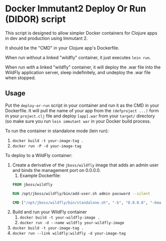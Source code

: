 # Docker Immutant2 Deploy Or Run (DIDOR) script

This script is designed to allow simpler Docker containers for Clojure apps in dev and production using Immutant 2.

It should be the "CMD" in your Clojure app's Dockerfile.

When run without a linked "wildfly" container, it just executes `lein run`.

When run *with* a linked "wildfly" container, it will deploy the .war file into the WildFly application server,
sleep indefinitely, and undeploy the .war file when stopped.

## Usage

Put the `deploy-or-run` script in your container and run it as the CMD in your Dockerfile.
It will pull the name of your app from the `(defproject ...)` form in your `project.clj` file
and deploy `[app].war` from your `target/` directory (so make sure you run `lein immutant war`
in your Docker build process.

To run the container in standalone mode (lein run):
1. `docker build -t your-image-tag .`
1. `docker run -P -d your-image-tag`

To deploy to a WildFly container:
1. Create a derivative of the `jboss/wildfly` image that adds an admin user and binds the management port on 0.0.0.0.
    1. Example Dockerfile:
    ```dockerfile
    FROM jboss/wildfly
    
    RUN /opt/jboss/wildfly/bin/add-user.sh admin password --silent
    
    CMD ["/opt/jboss/wildfly/bin/standalone.sh", "-b", "0.0.0.0", "-bmanagement", "0.0.0.0"]
    ```
1. Build and run your WildFly container
    1. `docker build -t your-wildfly-image .`
    1. `docker run -d --name wildfly your-wildfly-image`
1. `docker build -t your-image-tag .`
1. `docker run --link wildfly:wildfly -d your-image-tag`
